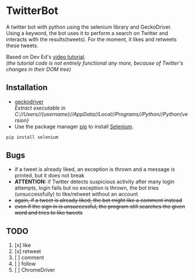 # TwitterBot

A twitter bot with python using the selenium library and GeckoDriver.<br/>
Using a keyword, the bot uses it to perform a search on Twitter and interacts with the results(tweets). For the moment, it likes and retweets these tweets.<br/>

Based on Dev Ed's [video tutorial](https://www.youtube.com/watch?v=7ovFudqFB0Q).<br/>
_(the tutorial code is not entirely functional any more, because of Twitter's changes in their DOM tree)_

## Installation

- [geckodriver](https://github.com/mozilla/geckodriver)<br/>
  _Extract executable in C://Users//{username}//AppData//Local//Programs//Python//Python{version}_
- Use the package manager [pip](https://pip.pypa.io/en/stable/) to install [Selenium](https://www.selenium.dev/).

```cmd
pip install selenium
```

## Bugs

- if a tweet is already liked, an exception is thrown and a message is printed, but it does not break
- **ATTENTION:** if Twitter detects suspicious activity after many login attempts, login fails but no exception is thrown, the bot tries (unsuccessfully) to like/retweet without an account
- ~~again, if a tweet is already liked, the bot might like a comment instead~~
- ~~even if the sign in is unsuccessful, the program still searches the given word and tries to like tweets~~

## TODO

1. [x] like
2. [x] retweet
3. [ ] comment
4. [ ] follow
5. [ ] ChromeDriver
